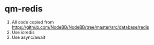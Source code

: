 # qm-redis
1. All code copied from https://github.com/NodeBB/NodeBB/tree/master/src/database/redis
2. Use ioredis
3. Use async/await
